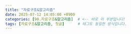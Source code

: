 ```yaml
---
title: "자료구조&알고리즘"
date: 2025-07-12 14:05:00 +0900
categories: [90.자료구조&알고리즘]  # <-- 바로 이 부분입니다!
tags: [자료구조&알고리즘, 첫글]      # 태그도 동일한 방식입니다.
---
```



